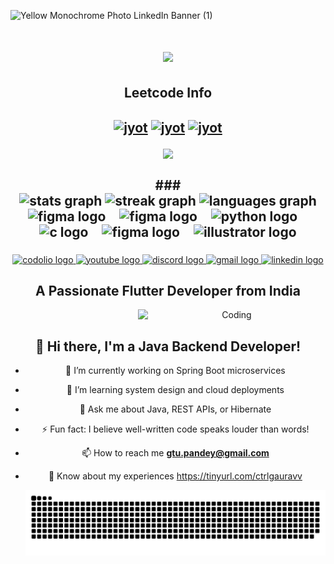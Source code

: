 
![Yellow Monochrome Photo LinkedIn Banner (1)](https://github.com/user-attachments/assets/016ccfe5-993e-48ce-bcf8-49bf8f737546)


<h1 align="center">
    <img src="https://readme-typing-svg.herokuapp.com/?font=Righteous&size=35&center=true&vCenter=true&width=500&height=70&duration=4000&lines=Hi+There!+👋;+I'm+Gaurav!;" />
</h1>
<div align="center"> 

<h2 align="center">Leetcode Info<h2>


  
<p align="center">
  <a href="https://leetcode.com/ctrlgaurav/" target="_blank"><img align="center" src="https://assets.leetcode.com/static_assets/marketing/2024-50.gif" alt="jyot" height="200" width="200" /></a>
  <a href="https://leetcode.com/ctrlgaurav/" target="_blank"><img align="center" src="https://assets.leetcode.com/static_assets/marketing/2024-100-new.gif" alt="jyot" height="200" width="200" /></a>
  <a href="https://leetcode.com/ctrlgaurav/" target="_blank"><img align="center" src="https://assets.leetcode.com/static_assets/marketing/2024-200.gif" alt="jyot" height="200" width="200" /></a>
 </p>
<p align="center">
  
  <img  align=top flex-grow=1 src="https://leetcard.jacoblin.cool/ctrlgaurav?theme=dark&font=Underdog&ext=contest" />  
</p>
###

<div align="center">
  <img src="https://github-readme-stats.vercel.app/api?username=gp0814&hide_title=false&hide_rank=false&show_icons=true&include_all_commits=true&count_private=true&disable_animations=false&theme=dracula&locale=en&hide_border=false" height="150" alt="stats graph"  />
  <img src="https://streak-stats.demolab.com?user=gp0814&locale=en&mode=daily&theme=dracula&hide_border=false&border_radius=5" height="150" alt="streak graph"  />
  <img src="https://github-readme-stats.vercel.app/api/top-langs?username=gp0814&locale=en&hide_title=false&layout=compact&card_width=320&langs_count=5&theme=dracula&hide_border=false" height="150" alt="languages graph"  />
</div>



<div align="center">
  <img src="https://1000logos.net/wp-content/uploads/2020/09/Java-Logo-640x400.png" height="50" alt="figma logo"  />
  <img width="12" />
  <img src="https://go.dev/blog/go-brand/Go-Logo/SVG/Go-Logo_Blue.svg" height="50" alt="figma logo"  />
  <img width="12" />
  <img src="https://cdn.jsdelivr.net/gh/devicons/devicon/icons/python/python-original.svg" height="50" alt="python logo"  />
  <img width="12" />
  <img src="https://cdn.jsdelivr.net/gh/devicons/devicon/icons/c/c-original.svg" height="50" alt="c logo"  />
  <img width="12" />
  <img src="https://cdn.jsdelivr.net/gh/devicons/devicon/icons/figma/figma-original.svg" height="50" alt="figma logo"  />
  <img width="12" />
  <img src="https://cdn.jsdelivr.net/gh/devicons/devicon/icons/illustrator/illustrator-plain.svg" height="50" alt="illustrator logo"  />
</div>

###

<div align="center">
    <a href="https://codolio.com/profile/ctrlgaurav" target="_blank">
    <img src="https://codolio.com/codolio_assets/gif-owl-transparent.GIF" height="45" alt="codolio logo"  />
  </a>
  <a href="https://www.youtube.com/@gtugamers/featured" target="_blank">
    <img src="https://cliply.co/wp-content/uploads/2019/07/371907120_YOUTUBE_ICON_TRANSPARENT_400.gif" height="45" alt="youtube logo"  />
  </a>
  <a href="http://discordapp.com/users/776159439953854474" target="_blank">
    <img src="https://cliply.co/wp-content/uploads/2021/08/372108630_DISCORD_LOGO_400.gif" height="45" alt="discord logo"  />
  </a>
  <a href="gkp5625@gmail.com" target="_blank">
    <img src="https://www.freeiconspng.com/thumbs/gmail-icon/gmail-logo-icon-2.png" height="45" alt="gmail logo"  />
  </a>
  <a href="https://www.linkedin.com/in/gaurav-7528b1257/" target="_blank">
    <img src="https://cliply.co/wp-content/uploads/2021/02/372102050_LINKEDIN_ICON_TRANSPARENT_1080.gif" height="45" alt="linkedin logo"  />
  </a>
</div>

<h2 align="center">A Passionate Flutter Developer from India</h2>
<img align="right" alt="Coding" width="300" src="https://user-images.githubusercontent.com/74038190/229223263-cf2e4b07-2615-4f87-9c38-e37600f8381a.gif">



<p align="left"> <a href="https://twitter.com/" target="blank"><img src="https://img.shields.io/twitter/follow/?logo=twitter&style=for-the-badge" alt="" /></a> </p>

## 👋 Hi there, I'm a Java Backend Developer!

- 🔭 I’m currently working on Spring Boot microservices

- 🌱 I’m learning system design and cloud deployments

- 💬 Ask me about Java, REST APIs, or Hibernate

- ⚡ Fun fact: I believe well-written code speaks louder than words!

- 📫 How to reach me **gtu.pandey@gmail.com**

- 📄 Know about my experiences https://tinyurl.com/ctrlgauravv
  


  <img alt="snake eating my contributions" src="https://raw.githubusercontent.com/salesp07/salesp07/output/github-contribution-grid-snake.svg" />
</div>


###

<br clear="both">

###
